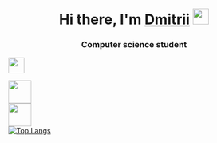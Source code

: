 <h1 align="center">Hi there, I'm <a href="https://github.com/Dimitrius-dev" target="_blank">Dmitrii</a> 
<img src="https://github.com/blackcater/blackcater/raw/main/images/Hi.gif" height="32"/></h1>
<h3 align="center">Computer science student</h3>

<img src="https://komarev.com/ghpvc/?username=Dimitrius-dev" height="32"/></h1>

<img src="https://readme-typing-svg.herokuapp.com?color=1FF73D&lines=I+am+a+student." height="46"/></h1>
<br>
<img src="https://readme-typing-svg.herokuapp.com?color=1FF73D&lines=Trying+to+reach+new+heights." height="46"/></h1>
<br>
[![Top Langs](https://github-readme-stats.vercel.app/api/top-langs/?username=Dimitrius-dev&layout=compact)](https://github.com/anuraghazra/github-readme-stats)
